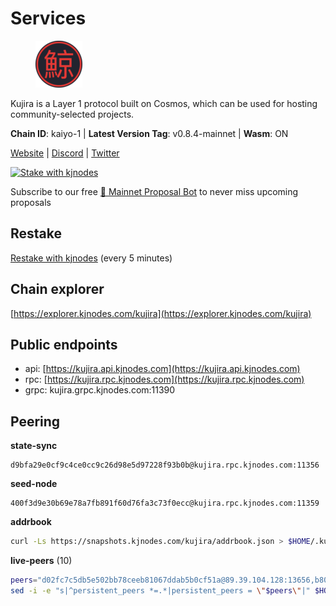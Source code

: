 # Services

<figure><img src="https://raw.githubusercontent.com/kj89/cosmos-images/main/logos/kujira.png" alt=""><figcaption></figcaption></figure>

Kujira is a Layer 1 protocol built on Cosmos, which can be used for  hosting community-selected projects.

**Chain ID**: kaiyo-1 | **Latest Version Tag**: v0.8.4-mainnet | **Wasm**: ON

[Website](https://kujira.app) | [Discord](https://discord.gg/teamkujira) | [Twitter](https://twitter.com/TeamKujira)

[![Stake with kjnodes](https://i.ibb.co/cr44Q8j/button-stake-with-kjnodes.png)](https://restake.app/kujira/kujiravaloper1tnuqj73jfn3724lqz34c27tuv80nv336sadqym)

Subscribe to our free [🤖 Mainnet Proposal Bot](https://t.me/kjnodes_proposal_bot) to never miss upcoming proposals

## Restake

[Restake with kjnodes](https://restake.app/kujira/kujiravaloper1tnuqj73jfn3724lqz34c27tuv80nv336sadqym) (every 5 minutes)
## Chain explorer
[https://explorer.kjnodes.com/kujira](https://explorer.kjnodes.com/kujira)

## Public endpoints

* api: [https://kujira.api.kjnodes.com](https://kujira.api.kjnodes.com)
* rpc: [https://kujira.rpc.kjnodes.com](https://kujira.rpc.kjnodes.com)
* grpc: kujira.grpc.kjnodes.com:11390

## Peering

**state-sync**

```text
d9bfa29e0cf9c4ce0cc9c26d98e5d97228f93b0b@kujira.rpc.kjnodes.com:11356
```

**seed-node**

```text
400f3d9e30b69e78a7fb891f60d76fa3c73f0ecc@kujira.rpc.kjnodes.com:11359
```

**addrbook**
```bash
curl -Ls https://snapshots.kjnodes.com/kujira/addrbook.json > $HOME/.kujira/config/addrbook.json
```

**live-peers** (10)
```bash
peers="d02fc7c5db5e502bb78ceeb81067ddab5b0cf51a@89.39.104.128:13656,b802fbfb83d6400639f17f2883f30a46ee6b05ad@51.210.223.185:32095,27227b6c380d806bc9c934bdbd8ca060fb61d7df@217.174.247.59:15602,d9bfa29e0cf9c4ce0cc9c26d98e5d97228f93b0b@65.109.88.38:11356,2e3c72b0b6f3007a109e78864e22661dd7071c06@38.242.130.118:26656,d6f2eee997d108d4fde5683e31d678427376dfce@77.68.27.75:26656,58fc044463399f5c2d94a39e3474ea6196dab0bd@65.108.198.118:11856,c8b74590ce04f0f7c32b1c668290e00ec7ec275e@148.113.8.63:11856,ff7a1787ea93a49ece2ee92f601a4c52951278c4@185.119.118.112:2000,a9ed3a9256cbabe889b2989ad99a3e7e173c3ffe@108.165.178.242:26655"
sed -i -e "s|^persistent_peers *=.*|persistent_peers = \"$peers\"|" $HOME/.kujira/config/config.toml
```
